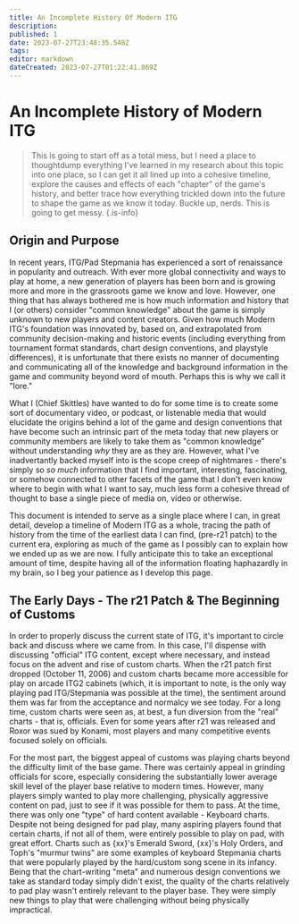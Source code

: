 ```yaml
---
title: An Incomplete History Of Modern ITG
description: 
published: 1
date: 2023-07-27T23:48:35.548Z
tags: 
editor: markdown
dateCreated: 2023-07-27T01:22:41.869Z
---
```


# An Incomplete History of Modern ITG
> This is going to start off as a total mess, but I need a place to thoughtdump everything I've learned in my research about this topic into one place, so I can get it all lined up into a cohesive timeline, explore the causes and effects of each "chapter" of the game's history, and better trace how everything trickled down into the future to shape the game as we know it today.
Buckle up, nerds. This is going to get messy.
{.is-info}

## Origin and Purpose
In recent years, ITG/Pad Stepmania has experienced a sort of renaissance in popularity and outreach. With ever more global connectivity and ways to play at home, a new generation of players has been born and is growing more and more in the grassroots game we know and love. However, one thing that has always bothered me is how much information and history that I (or others) consider "common knowledge" about the game is simply unknown to new players and content creators. Given how much Modern ITG's foundation was innovated by, based on, and extrapolated from community decision-making and historic events (including everything from tournament format standards, chart design conventions, and playstyle differences), it is unfortunate that there exists no manner of documenting and communicating all of the knowledge and background information in the game and community beyond word of mouth. Perhaps this is why we call it "lore."

What I (Chief Skittles) have wanted to do for some time is to create some sort of documentary video, or podcast, or listenable media that would elucidate the origins behind a lot of the game and design conventions that have become such an intrinsic part of the meta today that new players or community members are likely to take them as "common knowledge" without understanding *why* they are as they are. However, what I've inadvertantly backed myself into is the scope creep of nightmares - there's simply so *so much* information that I find important, interesting, fascinating, or somehow connected to other facets of the game that I don't even know where to begin with what I want to say, much less form a cohesive thread of thought to base a single piece of media on, video or otherwise.

This document is intended to serve as a single place where I can, in great detail, develop a timeline of Modern ITG as a whole, tracing the path of history from the time of the earliest data I can find, (pre-r21 patch) to the current era, exploring as much of the game as I possibly can to explain how we ended up as we are now. I fully anticipate this to take an exceptional amount of time, despite having all of the information floating haphazardly in my brain, so I beg your patience as I develop this page.

## The Early Days - The r21 Patch & The Beginning of Customs
In order to properly discuss the current state of ITG, it's important to circle back and discuss where we came from. In this case, I'll dispense with discussing "official" ITG content, except where necessary, and instead focus on the advent and rise of custom charts. When the r21 patch first dropped (October 11, 2006) and custom charts became more accessible for play on arcade ITG2 cabinets (which, it is important to note, is the only way playing pad ITG/Stepmania was possible at the time), the sentiment around them was far from the acceptance and normalcy we see today. For a long time, custom charts were seen as, at best, a fun diversion from the "real" charts - that is, officials. Even for some years after r21 was released and Roxor was sued by Konami, most players and many competitive events focused solely on officials.

For the most part, the biggest appeal of customs was playing charts beyond the difficulty limit of the base game. There was certainly appeal in grinding officials for score, especially considering the substantially lower average skill level of the player base relative to modern times. However, many players simply wanted to play more challenging, physically aggressive content on pad, just to see if it was possible for them to pass. At the time, there was only one "type" of hard content available - Keyboard charts. Despite not being designed for pad play, many aspiring players found that certain charts, if not all of them, were entirely possible to play on pad, with great effort. Charts such as {xx}'s Emerald Sword, {xx}'s Holy Orders, and Toph's "murmur twins" are some examples of keyboard Stepmania charts that were popularly played by the hard/custom song scene in its infancy. Being that the chart-writing "meta" and numerous design conventions we take as standard today simply didn't exist, the quality of the charts relatively to pad play wasn't entirely relevant to the player base. They were simply new things to play that were challenging without being physically impractical.